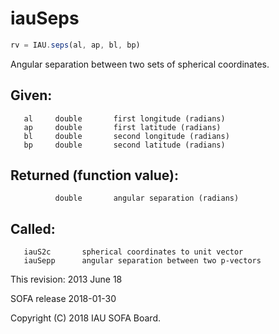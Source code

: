 # iauSeps

```js
rv = IAU.seps(al, ap, bl, bp)
```

Angular separation between two sets of spherical coordinates.

## Given:
```
   al     double       first longitude (radians)
   ap     double       first latitude (radians)
   bl     double       second longitude (radians)
   bp     double       second latitude (radians)
```

## Returned (function value):
```
          double       angular separation (radians)
```

## Called:
```
   iauS2c       spherical coordinates to unit vector
   iauSepp      angular separation between two p-vectors
```

This revision:  2013 June 18

SOFA release 2018-01-30

Copyright (C) 2018 IAU SOFA Board.